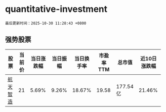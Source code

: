 # quantitative-investment

`最后更新时间：2025-10-30 11:28:43 +0800`

## 强势股票

|股票|当前价|当日涨跌幅|当日振幅|当日换手率|市盈率TTM|总市值|近10日涨跌幅|
|----|----|----|----|----|----|----|----|
|[航天智造](https://xueqiu.com/S/SZ300446)|21|5.69%|9.26%|18.67%|19.58|177.54亿|21.46%|
